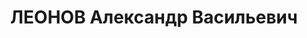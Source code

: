 ---
title: ЛЕОНОВ Александр Васильевич
description: "Род. в 1895, русский, обр.: 1927 окончил Военно-Морскую Академию, член\
  \ ВКП(б) с 1919. 1929-1931 начальник отдела Технического управления Управления ВМС\
  \ РККА, 1931-1932 помощник начальника 2-го (учебно-строевого) управления Управления\
  \ ВМС РККА, инженер-флагман 2 ранга, 1932-1937 начальник 5-го Управления (вооружений)\
  \ Управления ВМС РККА \n  Арестован 10.07.1937. Приговор: ВК ВС СССР, 26.11.1937\
  \ – 10 лет ИТЛ, умер в ИТЛ 20.01.1939"
---